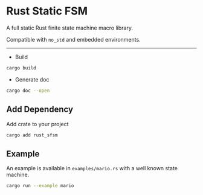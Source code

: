 # Rust Static FSM

A full static Rust finite state machine macro library.

Compatible with `no_std` and embedded environments.

---

- Build

```bash
cargo build
```

- Generate doc

```bash
cargo doc --open
```

## Add Dependency

Add crate to your project

```bash
cargo add rust_sfsm
```

## Example

An example is available in `examples/mario.rs` with a well known state machine.

```bash
cargo run --example mario
```
